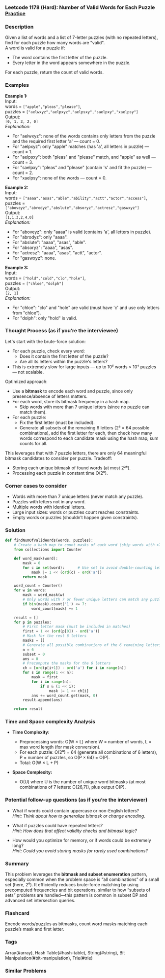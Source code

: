 ### Leetcode 1178 (Hard): Number of Valid Words for Each Puzzle [Practice](https://leetcode.com/problems/number-of-valid-words-for-each-puzzle)

### Description  
Given a list of words and a list of 7-letter puzzles (with no repeated letters), find for each puzzle how many words are "valid".  
A word is valid for a puzzle if:
- The word contains the first letter of the puzzle.
- Every letter in the word appears somewhere in the puzzle.

For each puzzle, return the count of valid words.

### Examples  

**Example 1:**  
Input:  
words = `["apple","pleas","please"]`,  
puzzles = `["aelwxyz","aelpxyz","aelpsxy","saelpxy","xaelpsy"]`  
Output:  
`[0, 1, 3, 2, 0]`  
*Explanation:*
- For "aelwxyz": none of the words contains only letters from the puzzle and the required first letter 'a' — count = 0.
- For "aelpxyz": only "apple" matches (has 'a', all letters in puzzle) — count = 1.
- For "aelpsxy": both "pleas" and "please" match, and "apple" as well — count = 3.
- For "saelpxy": "pleas" and "please" (contain 's' and fit the puzzle) — count = 2.
- For "xaelpsy": none of the words — count = 0.

**Example 2:**  
Input:  
words = `["aaaa","asas","able","ability","actt","actor","access"]`,  
puzzles = `["aboveyz","abrodyz","abslute","absoryz","actresz","gaswxyz"]`  
Output:  
`[1,1,3,2,4,0]`  
*Explanation:*
- For "aboveyz": only "aaaa" is valid (contains 'a', all letters in puzzle).
- For "abrodyz": only "aaaa".
- For "abslute": "aaaa", "asas", "able".
- For "absoryz": "aaaa", "asas".
- For "actresz": "aaaa", "asas", "actt", "actor".
- For "gaswxyz": none.

**Example 3:**  
Input:  
words = `["hold","cold","clo","hole"]`,  
puzzles = `["chloe","dolph"]`  
Output:  
`[2, 1]`  
*Explanation:*
- For "chloe": "clo" and "hole" are valid (must have 'c' and use only letters from "chloe").
- For "dolph": only "hold" is valid.

### Thought Process (as if you’re the interviewee)  
Let's start with the brute-force solution:
- For each puzzle, check every word:
  - Does it contain the first letter of the puzzle?
  - Are all its letters within the puzzle's letters?
- This is extremely slow for large inputs — up to 10⁵ words × 10⁴ puzzles — not scalable.

Optimized approach:
- Use a **bitmask** to encode each word and puzzle, since only presence/absence of letters matters.
- For each word, store its bitmask frequency in a hash map.
  - Skip words with more than 7 unique letters (since no puzzle can match them).
- For each puzzle:
  - Fix the first letter (must be included).
  - Generate all subsets of the remaining 6 letters (2⁶ = 64 possible combinations), add the first letter for each, then check how many words correspond to each candidate mask using the hash map, sum counts for all.

This leverages that with 7 puzzle letters, there are only 64 meaningful bitmask candidates to consider per puzzle. 
Tradeoff:  
- Storing each unique bitmask of found words (at most 2²⁶).
- Processing each puzzle in constant time O(2⁶).

### Corner cases to consider  
- Words with more than 7 unique letters (never match any puzzle).
- Puzzles with letters not in any word.
- Multiple words with identical letters.
- Large input sizes: words or puzzles count reaches constraints.
- Empty words or puzzles (shouldn’t happen given constraints).

### Solution

```python
def findNumOfValidWords(words, puzzles):
    # Create a hash map to count masks of each word (skip words with >7 unique letters)
    from collections import Counter

    def word_mask(word):
        mask = 0
        for c in set(word):      # Use set to avoid double-counting letters
            mask |= 1 << (ord(c) - ord('a'))
        return mask

    word_count = Counter()
    for w in words:
        mask = word_mask(w)
        # Only words with 7 or fewer unique letters can match any puzzle
        if bin(mask).count('1') <= 7:
            word_count[mask] += 1

    result = []
    for p in puzzles:
        # First letter mask (must be included in matches)
        first = 1 << (ord(p[0]) - ord('a'))
        # Mask for the rest 6 letters
        masks = []
        # Generate all possible combinations of the 6 remaining letters
        n = 6
        subset = 0
        ans = 0
        # Precompute the masks for the 6 letters
        ch = [ord(p[i+1]) - ord('a') for i in range(n)]
        for s in range(1 << n):
            mask = first
            for i in range(n):
                if s & (1 << i):
                    mask |= 1 << ch[i]
            ans += word_count.get(mask, 0)
        result.append(ans)

    return result
```

### Time and Space complexity Analysis  

- **Time Complexity:**  
  - Preprocessing words: O(W × L) where W = number of words, L = max word length (for mask conversion).
  - For each puzzle: O(2⁶) = 64 (generate all combinations of 6 letters), P = number of puzzles, so O(P × 64) = O(P).
  - Total: O(W × L + P)

- **Space Complexity:**  
  - O(U) where U is the number of unique word bitmasks (at most combinations of 7 letters: C(26,7)), plus output O(P).

### Potential follow-up questions (as if you’re the interviewer)  

- What if words could contain uppercase or non-English letters?  
  *Hint: Think about how to generalize bitmask or change encoding.*

- What if puzzles could have repeated letters?  
  *Hint: How does that affect validity checks and bitmask logic?*

- How would you optimize for memory, or if words could be extremely long?  
  *Hint: Could you avoid storing masks for rarely used combinations?*

### Summary
This problem leverages the **bitmask and subset enumeration** pattern, especially common when the problem space is “all combinations” of a small set (here, 2⁶). It efficiently reduces brute-force matching by using precomputed frequencies and bit operations, similar to how “subsets of sets” problems are handled—this pattern is common in subset DP and advanced set intersection queries.


### Flashcard
Encode words/puzzles as bitmasks, count word masks matching each puzzle’s mask and first letter.

### Tags
Array(#array), Hash Table(#hash-table), String(#string), Bit Manipulation(#bit-manipulation), Trie(#trie)

### Similar Problems
